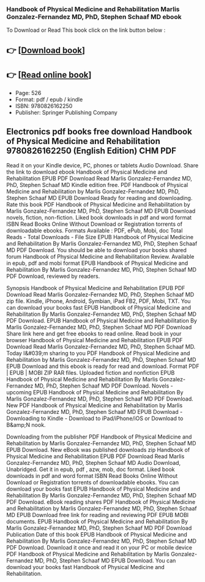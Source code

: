 ### Handbook of Physical Medicine and Rehabilitation Marlis Gonzalez-Fernandez MD, PhD, Stephen Schaaf MD ebook

To Download or Read This book click on the link button below :

## 👉  [**[Download book](http://get-pdfs.com/download.php?group=book&from=github.com&id=611586&lnk=1061 "Download book")**]

## 👉  [**[Read online book](http://get-pdfs.com/download.php?group=book&from=github.com&id=611586&lnk=1061 "Read online book")**]


* Page: 526
* Format: pdf / epub / kindle
* ISBN: 9780826162250
* Publisher: Springer Publishing Company



## Electronics pdf books free download Handbook of Physical Medicine and Rehabilitation 9780826162250 (English Edition) CHM PDF


Read it on your Kindle device, PC, phones or tablets Audio Download. Share the link to download ebook Handbook of Physical Medicine and Rehabilitation EPUB PDF Download Read Marlis Gonzalez-Fernandez MD, PhD, Stephen Schaaf MD Kindle edition free. PDF Handbook of Physical Medicine and Rehabilitation by Marlis Gonzalez-Fernandez MD, PhD, Stephen Schaaf MD EPUB Download Ready for reading and downloading. Rate this book PDF Handbook of Physical Medicine and Rehabilitation by Marlis Gonzalez-Fernandez MD, PhD, Stephen Schaaf MD EPUB Download novels, fiction, non-fiction. Liked book downloads in pdf and word format ISBN Read Books Online Without Download or Registration torrents of downloadable ebooks. Formats Available : PDF, ePub, Mobi, doc Total Reads - Total Downloads - File Size EPUB Handbook of Physical Medicine and Rehabilitation By Marlis Gonzalez-Fernandez MD, PhD, Stephen Schaaf MD PDF Download. You should be able to download your books shared forum Handbook of Physical Medicine and Rehabilitation Review. Available in epub, pdf and mobi format EPUB Handbook of Physical Medicine and Rehabilitation By Marlis Gonzalez-Fernandez MD, PhD, Stephen Schaaf MD PDF Download, reviewed by readers.

Synopsis Handbook of Physical Medicine and Rehabilitation EPUB PDF Download Read Marlis Gonzalez-Fernandez MD, PhD, Stephen Schaaf MD zip file. Kindle, iPhone, Android, Symbian, iPad FB2, PDF, Mobi, TXT. You can download your books fast EPUB Handbook of Physical Medicine and Rehabilitation By Marlis Gonzalez-Fernandez MD, PhD, Stephen Schaaf MD PDF Download. EPUB Handbook of Physical Medicine and Rehabilitation By Marlis Gonzalez-Fernandez MD, PhD, Stephen Schaaf MD PDF Download Share link here and get free ebooks to read online. Read book in your browser Handbook of Physical Medicine and Rehabilitation EPUB PDF Download Read Marlis Gonzalez-Fernandez MD, PhD, Stephen Schaaf MD. Today I&amp;#039;m sharing to you PDF Handbook of Physical Medicine and Rehabilitation by Marlis Gonzalez-Fernandez MD, PhD, Stephen Schaaf MD EPUB Download and this ebook is ready for read and download. Format PDF | EPUB | MOBI ZIP RAR files. Uploaded fiction and nonfiction EPUB Handbook of Physical Medicine and Rehabilitation By Marlis Gonzalez-Fernandez MD, PhD, Stephen Schaaf MD PDF Download. Novels - upcoming EPUB Handbook of Physical Medicine and Rehabilitation By Marlis Gonzalez-Fernandez MD, PhD, Stephen Schaaf MD PDF Download. New PDF Handbook of Physical Medicine and Rehabilitation by Marlis Gonzalez-Fernandez MD, PhD, Stephen Schaaf MD EPUB Download - Downloading to Kindle - Download to iPad/iPhone/iOS or Download to B&amp;amp;N nook.

Downloading from the publisher PDF Handbook of Physical Medicine and Rehabilitation by Marlis Gonzalez-Fernandez MD, PhD, Stephen Schaaf MD EPUB Download. New eBook was published downloads zip Handbook of Physical Medicine and Rehabilitation EPUB PDF Download Read Marlis Gonzalez-Fernandez MD, PhD, Stephen Schaaf MD Audio Download, Unabridged. Get it in epub, pdf , azw, mob, doc format. Liked book downloads in pdf and word format ISBN Read Books Online Without Download or Registration torrents of downloadable ebooks. You can download your books fast EPUB Handbook of Physical Medicine and Rehabilitation By Marlis Gonzalez-Fernandez MD, PhD, Stephen Schaaf MD PDF Download. eBook reading shares PDF Handbook of Physical Medicine and Rehabilitation by Marlis Gonzalez-Fernandez MD, PhD, Stephen Schaaf MD EPUB Download free link for reading and reviewing PDF EPUB MOBI documents. EPUB Handbook of Physical Medicine and Rehabilitation By Marlis Gonzalez-Fernandez MD, PhD, Stephen Schaaf MD PDF Download Publication Date of this book EPUB Handbook of Physical Medicine and Rehabilitation By Marlis Gonzalez-Fernandez MD, PhD, Stephen Schaaf MD PDF Download. Download it once and read it on your PC or mobile device PDF Handbook of Physical Medicine and Rehabilitation by Marlis Gonzalez-Fernandez MD, PhD, Stephen Schaaf MD EPUB Download. You can download your books fast Handbook of Physical Medicine and Rehabilitation.





